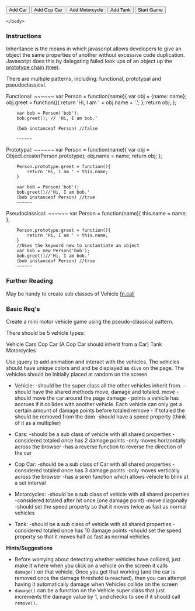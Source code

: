 <!DOCTYPE html>
<html>
	<head>
		<link rel="stylesheet" href="styles.css">
        <meta http-equiv="Content-Type" content="text/html; charset=UTF-8">
        <script src="https://ajax.googleapis.com/ajax/libs/jquery/2.1.3/jquery.min.js"></script>
        <script src="script.js"></script>
	</head>
	<body>
        <div class="topDiv">
        <div>
            <!-- <button onclick="addVehicle()">Base Car</button> -->
            <button onclick="addCar()">Add Car</button>
            <button onclick="addCopCar()">Add Cop Car</button>
            <button onclick="addMotorcycle()">Add Motorcycle</button>
            <button onclick="addTank()">Add Tank</button>
            <button onclick="startGame()">Start Game</button>
        </div>
        <div id="gameArea"></div>
        
	</body>
</html>

### Instructions

Inheritance is the means in which javascript allows developers to give an object the same properties of another without excessive code duplication. Javascript does this by delegating failed look ups of an object up the [prototype chain (tree)](https://developer.mozilla.org/en-US/docs/Web/JavaScript/Inheritance_and_the_prototype_chain).

There are multiple patterns, including: functional, prototypal and pseudoclassical.

Functional:
		~~~~~~
		var Person = function(name){
			var obj = {name: name};
			obj.greet = function(){
				return 'Hi, I am ' + obj.name + '.';
			};
			return obj;
		};

		var bob = Person('bob');
		bob.greet(); // 'Hi, I am bob.'

		(bob instanceof Person) //false

		~~~~~~

Prototypal:
		~~~~~~
		var Person = function(name){
			var obj = Object.create(Person.prototype);
			obj.name = name;
			return obj;
		};

		Person.prototype.greet = function(){
			return 'Hi, I am ' + this.name;
		}

		var bob = Person('bob');
		bob.greet()//'Hi, I am bob.'
		(bob instanceof Person) //true
		~~~~~~

Pseudoclassical:
		~~~~~~
		var Person = function(name){
			this.name = name;
		};

		Person.prototype.greet = function(){
			return 'Hi, I am ' + this.name;
		}
		//Uses the keyword new to instantiate an object
		var bob = new Person('bob');
		bob.greet()//'Hi, I am bob.'
		(bob instanceof Person) //true
		~~~~~~


### Further Reading
May be handy to create sub classes of Vehicle [fn.call](https://developer.mozilla.org/en-US/docs/Web/JavaScript/Reference/Global_Objects/Function/call)

### Basic Req's
Create a mini motor vehicle game using the pseudo-classical pattern.

There should be 5 vehicle types:

Vehicle
Cars
Cop Car (A Cop Car should inherit from a Car)
Tank
Motorcycles

Use jquery to add animation and interact with the vehicles. The vehicles should have unique colors and and be displayed as `div`s on the page. The vehicles should be initially placed at random on the screen.

* Vehicle:
		-should be the super class all the other vehicles inherit from.
		-should have the shared methods move, damage and totaled.
			move - should move the car around the page
			damage - points a vehicle has accrues if it collides with another vehicle. Each vehicle can only get a certain amount of damage points before totaled
			remove - If totaled the should be removed from the dom
        -should have a speed property (think of it as a multiplier)

* Cars:
		-should be a sub class of vehicle with all shared properties
		-considered totaled once has 2 damage points
		-only moves horizontally across the browser
		-has a reverse function to reverse the direction of the car

* Cop Car:
		-should be a sub class of Car with all shared properties
		-considered totaled once has 3 damage points
		-only moves vertically across the browser
		-has a siren function which allows vehicle to blink at a set interval

* Motorcycles:
		-should be a sub class of vehicle with all shared properties
		-considered totaled after hit once (one damage point)
		-move diagonally
		-should set the speed property so that it moves twice as fast as normal vehicles

* Tank:
		-should be a sub class of vehicle with all shared properties
		-considered totaled once has 10 damage points
		-should set the speed property so that it moves half as fast as normal vehicles

**Hints/Suggestions**
* Before worrying about detecting whether vehicles have collided, just make it where when you click on a vehicle on the screen it calls `damage()` on that vehicle. Once you get that working (and the car is removed once the damage threshold is reached), then you can attempt having it automatically damage when Vehicles collide on the screen
* `damage()` can be a function on the Vehicle super class that just increments the damage value by 1, and checks to see if it should call `remove()`.
